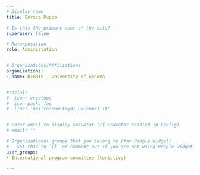 ```yaml
---
# Display name
title: Enrico Puppo

# Is this the primary user of the site?
superuser: false

# Role/position
role: Administation


# Organizations/Affiliations
organizations:
- name: DIBRIS - University of Genova


#social:
#- icon: envelope
#  icon_pack: fas
#  link: 'mailto:comito@di.uniroma1.it'


# Enter email to display Gravatar (if Gravatar enabled in Config)
# email: ""

# Organizational groups that you belong to (for People widget)
#   Set this to `[]` or comment out if you are not using People widget.
user_groups:
- International program committee (tentative)

---
```

